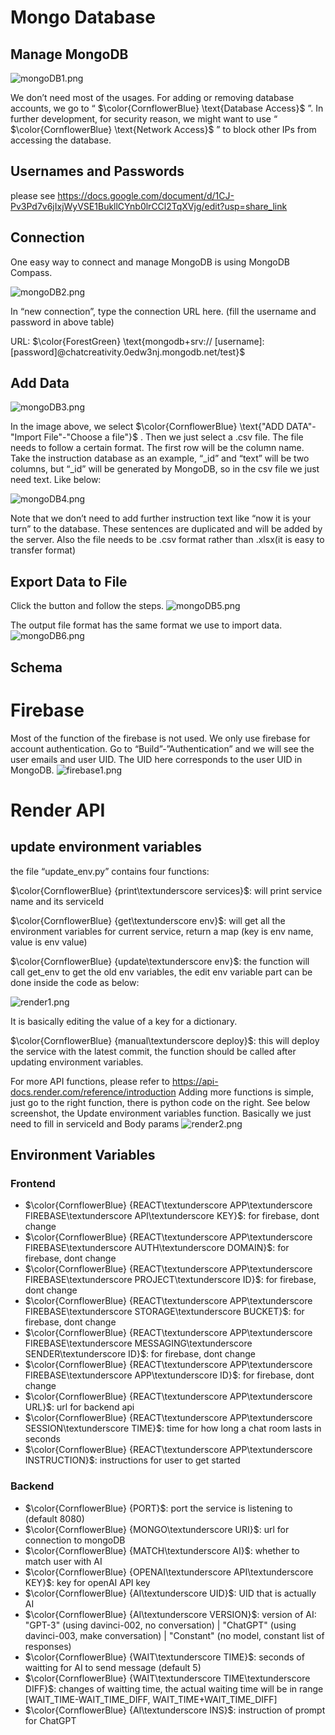 
# Mongo Database

## Manage MongoDB

![mongoDB1.png](./content/mongoDB1.png)

We don’t need most of the usages. For adding or removing database accounts, we go to “
$\color{CornflowerBlue} \text{Database Access}$
”. In further development, for security reason, we might want to use “
$\color{CornflowerBlue} \text{Network Access}$
” to block other IPs from accessing the database.

## Usernames and Passwords
please see https://docs.google.com/document/d/1CJ-Pv3Pd7v6jIxjWyVSE1BukllCYnb0lrCCl2TqXVjg/edit?usp=share_link

## Connection
One easy way to connect and manage MongoDB is using MongoDB Compass. 

![mongoDB2.png](./content/mongoDB2.png)

In “new connection”, type the connection URL here. (fill the username and password in above table)

URL:
$\color{ForestGreen} \text{mongodb+srv:// [username]:[password]@chatcreativity.0edw3nj.mongodb.net/test}$ 

## Add Data
![mongoDB3.png](./content/mongoDB3.png)

In the image above, we select 
$\color{CornflowerBlue} \text{"ADD DATA"-"Import File"-"Choose a file"}$
. Then we just select a .csv file. The file needs to follow a certain format. The first row will be the column name. Take the instruction database as an example, “_id” and “text” will be two columns, but “_id” will be generated by MongoDB, so in the csv file we just need text. Like below:

![mongoDB4.png](./content/mongoDB4.png)

Note that we don’t need to add further instruction text like “now it is your turn” to the database. These sentences are duplicated and will be added by the server. Also the file needs to be .csv format rather than .xlsx(it is easy to transfer format)

## Export Data to File
Click the button and follow the steps. 
![mongoDB5.png](./content/mongoDB5.png)

The output file format has the same format we use to import data.
![mongoDB6.png](./content/mongoDB6.png)


## Schema


# Firebase
Most of the function of the firebase is not used. We only use firebase for account authentication. Go to “Build”-”Authentication” and we will see the user emails and user UID. The UID here corresponds to the user UID in MongoDB.
![firebase1.png](./content/firebase1.png)


# Render API
## update environment variables
the file “update_env.py” contains four functions:

$\color{CornflowerBlue} {print\textunderscore services}$: will print service name and its serviceId

$\color{CornflowerBlue} {get\textunderscore env}$: will get all the environment variables for current service, return a map (key is env name, value is env value)

$\color{CornflowerBlue} {update\textunderscore env}$: the function will call get_env to get the old env variables, the edit env variable part can be done inside the code as below:

![render1.png](./content/render1.png)

It is basically editing the value of a key for a dictionary.

$\color{CornflowerBlue} {manual\textunderscore deploy}$: this will deploy the service with the latest commit, the function should be called after updating environment variables.

For more API functions, please refer to https://api-docs.render.com/reference/introduction
Adding more functions is simple, just go to the right function, there is python code on the right. See below screenshot, the Update environment variables function. Basically we just need to fill in serviceId and Body params
![render2.png](./content/render2.png)

## Environment Variables
### Frontend
* $\color{CornflowerBlue} {REACT\textunderscore APP\textunderscore FIREBASE\textunderscore API\textunderscore KEY}$: for firebase, dont change
* $\color{CornflowerBlue} {REACT\textunderscore APP\textunderscore FIREBASE\textunderscore AUTH\textunderscore DOMAIN}$: for firebase, dont change
* $\color{CornflowerBlue} {REACT\textunderscore APP\textunderscore FIREBASE\textunderscore PROJECT\textunderscore ID}$: for firebase, dont change
* $\color{CornflowerBlue} {REACT\textunderscore APP\textunderscore FIREBASE\textunderscore STORAGE\textunderscore BUCKET}$: for firebase, dont change
* $\color{CornflowerBlue} {REACT\textunderscore APP\textunderscore FIREBASE\textunderscore MESSAGING\textunderscore SENDER\textunderscore ID}$: for firebase, dont change
* $\color{CornflowerBlue} {REACT\textunderscore APP\textunderscore FIREBASE\textunderscore APP\textunderscore ID}$: for firebase, dont change
* $\color{CornflowerBlue} {REACT\textunderscore APP\textunderscore URL}$: url for backend api
* $\color{CornflowerBlue} {REACT\textunderscore APP\textunderscore SESSION\textunderscore TIME}$: time for how long a chat room lasts in seconds
* $\color{CornflowerBlue} {REACT\textunderscore APP\textunderscore INSTRUCTION}$: instructions for user to get started 

### Backend
* $\color{CornflowerBlue} {PORT}$: port the service is listening to (default 8080)
* $\color{CornflowerBlue} {MONGO\textunderscore URI}$: url for connection to mongoDB
* $\color{CornflowerBlue} {MATCH\textunderscore AI}$: whether to match user with AI
* $\color{CornflowerBlue} {OPENAI\textunderscore API\textunderscore KEY}$: key for openAI API key
* $\color{CornflowerBlue} {AI\textunderscore UID}$: UID that is actually AI
* $\color{CornflowerBlue} {AI\textunderscore VERSION}$: version of AI: 
"GPT-3" (using davinci-002, no conversation) | 
"ChatGPT" (using davinci-003, make conversation) | 
"Constant" (no model, constant list of responses)
* $\color{CornflowerBlue} {WAIT\textunderscore TIME}$: seconds of waitting for AI to send message (default 5)
* $\color{CornflowerBlue} {WAIT\textunderscore TIME\textunderscore DIFF}$: changes of waitting time, the actual waiting time will be in range [WAIT_TIME-WAIT_TIME_DIFF, WAIT_TIME+WAIT_TIME_DIFF]
* $\color{CornflowerBlue} {AI\textunderscore INS}$: instruction of prompt for ChatGPT
